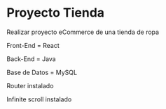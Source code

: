 # Proyecto Tienda

Realizar proyecto eCommerce de una tienda de ropa

Front-End = React

Back-End = Java

Base de Datos = MySQL

Router instalado

Infinite scroll instalado
